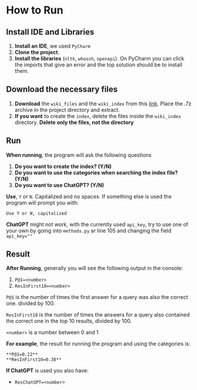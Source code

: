 # How to Run

## Install IDE and Libraries
1. **Install an IDE**, we used `PyCharm`
2. **Clone the project**.
3. **Install the libraries** (`nltk`, `whoosh`, `openapi`). On PyCharm you can click the imports that give an error and the top solution should be to install them.

## Download the necessary files
1. **Download** the `wiki_files` and the `wiki_index` from this  [link](https://drive.google.com/file/d/1bdJMXs7Prtkcewp6E-U4NZSlO6vnGSBX/view?usp=sharing). Place the .7z archive in the project directory and extract.
2. **If you want** to create the `index`, delete the files inside the `wiki_index` directory. **Delete only the files, not the directory**

## Run
**When running**, the program will ask the following questions 
1. **Do you want to create the index? (Y/N)**
2. **Do you want to use the categories when searching the index file? (Y/N)**
3. **Do you want to use ChatGPT? (Y/N)**

**Use**, `Y` or `N`. Capitalized and no spaces. If something else is used the program will prompt you with:

`Use Y or N, capitalized`

**ChatGPT** might not work, with the currently used `api_key`, try to use one of your own by going into `methods.py` ar line 105 and changing the field `api_key=""`

## Result
**After Running**, generally you will see the following output in the console:

1. `P@1=<number>`
2. `ResInFirst10=<number>`

`P@1` is the number of times the first answer for a query was also the correct one. divided by 100.

`ResInFirst10` is the number of times the answers for a query also contained the correct one in the top 10 results, divided by 100.

`<number>` is a number between 0 and 1

**For example**, the result for running the program and using the categories is:

	**P@1=0.22**
	**ResInFirst10=0.38**

**If ChatGPT** is used you also have:
- `ResChatGPT=<number>`